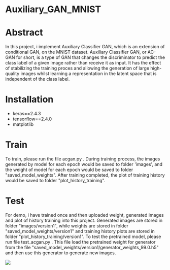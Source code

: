 # Auxiliary_GAN_MNIST
# Abstract 
In this project, i implement Auxiliary Classifier GAN, which is an extension of conditional GAN, on the MNIST dataset. Auxiliary Classifier GAN, or AC-GAN for short, is a type of GAN that changes the discriminator to predict the class label of a given image rather than receive it as input. It has the effect of stabilizing the training proces and allowing the generation of large high-quality images whilst learning a representation in the latent space that is independent of the class label.

# Installation 
- keras==2.4.3
- tensorflow==2.4.0
- matplotlib 

# Train 
To train, please run the file acgan.py . During training process, the images generated by model for each epoch would be saved to folder 'images', and the weight of model for each epoch would be saved to folder "saved_model_weights". After training completed, the plot of training history would be saved to folder "plot_history_training".

# Test
For demo, i have trained once and then uploaded weight, generated images and plot of history training into this project. Generated images are stored in folder "images/version1", while weights are stored in folder "saved_model_weights/version1" and training history plots are stored in folder "plot_history_training/version1".
To test the pretrained model, please run file test_acgan.py . This file load the pretrained weight for generator from the file "saved_model_weights/version1/generator_weights_99.0.h5" and then use this generator to generate new images. 

![](assets/detection_anchors.png)
